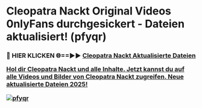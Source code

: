 # Cleopatra Nackt Original Videos 0nlyFans durchgesickert - Dateien aktualisiert! (pfyqr)

<h3>🔴 HIER KLICKEN 🌐==►► <a href="https://tinyurl.com/h6vf6nb8" rel="nofollow">Cleopatra Nackt Aktualisierte Dateien

Hol dir Cleopatra Nackt und alle Inhalte. Jetzt kannst du auf alle Videos und Bilder von Cleopatra Nackt zugreifen. Neue aktualisierte Dateien 2025!

[![pfyqr](https://i.imgur.com/sD4kR3V.gif)](https://tinyurl.com/h6vf6nb8)
